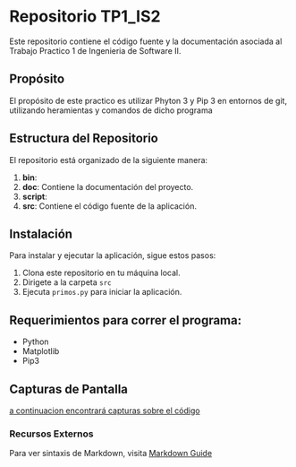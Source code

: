 # Repositorio TP1_IS2

Este repositorio contiene el código fuente y la documentación asociada al Trabajo Practico 1 de Ingenieria de Software II.

## Propósito

El propósito de este practico es utilizar Phyton 3 y Pip 3 en entornos de git, utilizando heramientas y comandos de dicho programa 

## Estructura del Repositorio

El repositorio está organizado de la siguiente manera:

1. **bin**:
2. **doc**: Contiene la documentación del proyecto.
3. **script**:
4. **src**: Contiene el código fuente de la aplicación.


## Instalación

Para instalar y ejecutar la aplicación, sigue estos pasos:

1. Clona este repositorio en tu máquina local.
2. Dirigete a la carpeta `src` 
3. Ejecuta `primos.py` para iniciar la aplicación.

## Requerimientos para correr el programa:
- Python
- Matplotlib
- Pip3

## Capturas de Pantalla

[a continuacion encontrará capturas sobre el código](doc/cap_collatz.png)

### Recursos Externos

Para ver sintaxis de Markdown, visita [Markdown Guide](https://www.markdownguide.org/) 